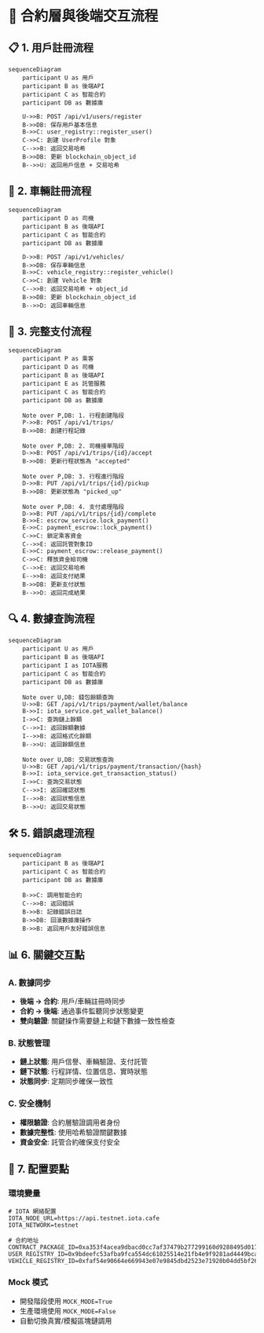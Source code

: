 # 🔗 合約層與後端交互流程

## 📋 1. 用戶註冊流程

```mermaid
sequenceDiagram
    participant U as 用戶
    participant B as 後端API
    participant C as 智能合約
    participant DB as 數據庫

    U->>B: POST /api/v1/users/register
    B->>DB: 保存用戶基本信息
    B->>C: user_registry::register_user()
    C->>C: 創建 UserProfile 對象
    C-->>B: 返回交易哈希
    B->>DB: 更新 blockchain_object_id
    B-->>U: 返回用戶信息 + 交易哈希
```

## 🚗 2. 車輛註冊流程

```mermaid
sequenceDiagram
    participant D as 司機
    participant B as 後端API
    participant C as 智能合約
    participant DB as 數據庫

    D->>B: POST /api/v1/vehicles/
    B->>DB: 保存車輛信息
    B->>C: vehicle_registry::register_vehicle()
    C->>C: 創建 Vehicle 對象
    C-->>B: 返回交易哈希 + object_id
    B->>DB: 更新 blockchain_object_id
    B-->>D: 返回車輛信息
```

## 🚕 3. 完整支付流程

```mermaid
sequenceDiagram
    participant P as 乘客
    participant D as 司機
    participant B as 後端API
    participant E as 託管服務
    participant C as 智能合約
    participant DB as 數據庫

    Note over P,DB: 1. 行程創建階段
    P->>B: POST /api/v1/trips/
    B->>DB: 創建行程記錄
    
    Note over P,DB: 2. 司機接單階段
    D->>B: POST /api/v1/trips/{id}/accept
    B->>DB: 更新行程狀態為 "accepted"
    
    Note over P,DB: 3. 行程進行階段
    D->>B: PUT /api/v1/trips/{id}/pickup
    B->>DB: 更新狀態為 "picked_up"
    
    Note over P,DB: 4. 支付處理階段
    D->>B: PUT /api/v1/trips/{id}/complete
    B->>E: escrow_service.lock_payment()
    E->>C: payment_escrow::lock_payment()
    C->>C: 鎖定乘客資金
    C-->>E: 返回託管對象ID
    E->>C: payment_escrow::release_payment()
    C->>C: 釋放資金給司機
    C-->>E: 返回交易哈希
    E-->>B: 返回支付結果
    B->>DB: 更新支付狀態
    B-->>D: 返回完成結果
```

## 🔍 4. 數據查詢流程

```mermaid
sequenceDiagram
    participant U as 用戶
    participant B as 後端API
    participant I as IOTA服務
    participant C as 智能合約
    participant DB as 數據庫

    Note over U,DB: 錢包餘額查詢
    U->>B: GET /api/v1/trips/payment/wallet/balance
    B->>I: iota_service.get_wallet_balance()
    I->>C: 查詢鏈上餘額
    C-->>I: 返回餘額數據
    I-->>B: 返回格式化餘額
    B-->>U: 返回餘額信息

    Note over U,DB: 交易狀態查詢
    U->>B: GET /api/v1/trips/payment/transaction/{hash}
    B->>I: iota_service.get_transaction_status()
    I->>C: 查詢交易狀態
    C-->>I: 返回確認狀態
    I-->>B: 返回狀態信息
    B-->>U: 返回交易狀態
```

## 🛠️ 5. 錯誤處理流程

```mermaid
sequenceDiagram
    participant B as 後端API
    participant C as 智能合約
    participant DB as 數據庫

    B->>C: 調用智能合約
    C-->>B: 返回錯誤
    B->>B: 記錄錯誤日誌
    B->>DB: 回滾數據庫操作
    B->>B: 返回用戶友好錯誤信息
```

## 📊 6. 關鍵交互點

### A. 數據同步
- **後端 → 合約**: 用戶/車輛註冊時同步
- **合約 → 後端**: 通過事件監聽同步狀態變更
- **雙向驗證**: 關鍵操作需要鏈上和鏈下數據一致性檢查

### B. 狀態管理
- **鏈上狀態**: 用戶信譽、車輛驗證、支付託管
- **鏈下狀態**: 行程詳情、位置信息、實時狀態
- **狀態同步**: 定期同步確保一致性

### C. 安全機制
- **權限驗證**: 合約層驗證調用者身份
- **數據完整性**: 使用哈希驗證關鍵數據
- **資金安全**: 託管合約確保支付安全

## 🔧 7. 配置要點

### 環境變量
```env
# IOTA 網絡配置
IOTA_NODE_URL=https://api.testnet.iota.cafe
IOTA_NETWORK=testnet

# 合約地址
CONTRACT_PACKAGE_ID=0xa353f4acea9dbacd0cc7af37479b277299160d9288495d017ec4d824ea7a5d31
USER_REGISTRY_ID=0x9bdeefc53afba9fca554dc61025514e21fb4e9f9281ad4449bca86f72f18dd5f
VEHICLE_REGISTRY_ID=0xfaf54e90664e669943e07e9845dbd2523e71920b04dd5bf264700a68c1370ce4
```

### Mock 模式
- 開發階段使用 `MOCK_MODE=True`
- 生產環境使用 `MOCK_MODE=False`
- 自動切換真實/模擬區塊鏈調用